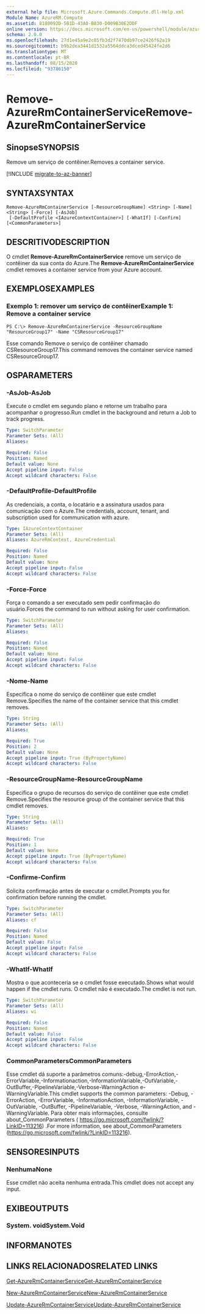 ```yaml
---
external help file: Microsoft.Azure.Commands.Compute.dll-Help.xml
Module Name: AzureRM.Compute
ms.assetid: 8180092D-5B1D-43A0-B830-D009B30E2DDF
online version: https://docs.microsoft.com/en-us/powershell/module/azurerm.compute/remove-azurermcontainerservice
schema: 2.0.0
ms.openlocfilehash: 27d1e45a9e2c85fb3d2f7470db97ce2426f62a19
ms.sourcegitcommit: b9b2dea3441d1532a5564ddca3dced45424fe2d6
ms.translationtype: MT
ms.contentlocale: pt-BR
ms.lasthandoff: 08/15/2020
ms.locfileid: "93786150"
---
```

# <span data-ttu-id="c8f50-101">Remove-AzureRmContainerService</span><span class="sxs-lookup"><span data-stu-id="c8f50-101">Remove-AzureRmContainerService</span></span>

## <span data-ttu-id="c8f50-102">Sinopse</span><span class="sxs-lookup"><span data-stu-id="c8f50-102">SYNOPSIS</span></span>
<span data-ttu-id="c8f50-103">Remove um serviço de contêiner.</span><span class="sxs-lookup"><span data-stu-id="c8f50-103">Removes a container service.</span></span>

[!INCLUDE [migrate-to-az-banner](../../includes/migrate-to-az-banner.md)]

## <span data-ttu-id="c8f50-104">SYNTAX</span><span class="sxs-lookup"><span data-stu-id="c8f50-104">SYNTAX</span></span>

```
Remove-AzureRmContainerService [-ResourceGroupName] <String> [-Name] <String> [-Force] [-AsJob]
 [-DefaultProfile <IAzureContextContainer>] [-WhatIf] [-Confirm] [<CommonParameters>]
```

## <span data-ttu-id="c8f50-105">DESCRITIVO</span><span class="sxs-lookup"><span data-stu-id="c8f50-105">DESCRIPTION</span></span>
<span data-ttu-id="c8f50-106">O cmdlet **Remove-AzureRmContainerService** remove um serviço de contêiner da sua conta do Azure.</span><span class="sxs-lookup"><span data-stu-id="c8f50-106">The **Remove-AzureRmContainerService** cmdlet removes a container service from your Azure account.</span></span>

## <span data-ttu-id="c8f50-107">EXEMPLOS</span><span class="sxs-lookup"><span data-stu-id="c8f50-107">EXAMPLES</span></span>

### <span data-ttu-id="c8f50-108">Exemplo 1: remover um serviço de contêiner</span><span class="sxs-lookup"><span data-stu-id="c8f50-108">Example 1: Remove a container service</span></span>
```
PS C:\> Remove-AzureRmContainerService -ResourceGroupName "ResourceGroup17" -Name "CSResourceGroup17"
```

<span data-ttu-id="c8f50-109">Esse comando Remove o serviço de contêiner chamado CSResourceGroup17.</span><span class="sxs-lookup"><span data-stu-id="c8f50-109">This command removes the container service named CSResourceGroup17.</span></span>

## <span data-ttu-id="c8f50-110">OS</span><span class="sxs-lookup"><span data-stu-id="c8f50-110">PARAMETERS</span></span>

### <span data-ttu-id="c8f50-111">-AsJob</span><span class="sxs-lookup"><span data-stu-id="c8f50-111">-AsJob</span></span>
<span data-ttu-id="c8f50-112">Execute o cmdlet em segundo plano e retorne um trabalho para acompanhar o progresso.</span><span class="sxs-lookup"><span data-stu-id="c8f50-112">Run cmdlet in the background and return a Job to track progress.</span></span>

```yaml
Type: SwitchParameter
Parameter Sets: (All)
Aliases: 

Required: False
Position: Named
Default value: None
Accept pipeline input: False
Accept wildcard characters: False
```

### <span data-ttu-id="c8f50-113">-DefaultProfile</span><span class="sxs-lookup"><span data-stu-id="c8f50-113">-DefaultProfile</span></span>
<span data-ttu-id="c8f50-114">As credenciais, a conta, o locatário e a assinatura usados para comunicação com o Azure.</span><span class="sxs-lookup"><span data-stu-id="c8f50-114">The credentials, account, tenant, and subscription used for communication with azure.</span></span>

```yaml
Type: IAzureContextContainer
Parameter Sets: (All)
Aliases: AzureRmContext, AzureCredential

Required: False
Position: Named
Default value: None
Accept pipeline input: False
Accept wildcard characters: False
```

### <span data-ttu-id="c8f50-115">-Force</span><span class="sxs-lookup"><span data-stu-id="c8f50-115">-Force</span></span>
<span data-ttu-id="c8f50-116">Força o comando a ser executado sem pedir confirmação do usuário.</span><span class="sxs-lookup"><span data-stu-id="c8f50-116">Forces the command to run without asking for user confirmation.</span></span>

```yaml
Type: SwitchParameter
Parameter Sets: (All)
Aliases: 

Required: False
Position: Named
Default value: None
Accept pipeline input: False
Accept wildcard characters: False
```

### <span data-ttu-id="c8f50-117">-Nome</span><span class="sxs-lookup"><span data-stu-id="c8f50-117">-Name</span></span>
<span data-ttu-id="c8f50-118">Especifica o nome do serviço de contêiner que este cmdlet Remove.</span><span class="sxs-lookup"><span data-stu-id="c8f50-118">Specifies the name of the container service that this cmdlet removes.</span></span>

```yaml
Type: String
Parameter Sets: (All)
Aliases: 

Required: True
Position: 2
Default value: None
Accept pipeline input: True (ByPropertyName)
Accept wildcard characters: False
```

### <span data-ttu-id="c8f50-119">-ResourceGroupName</span><span class="sxs-lookup"><span data-stu-id="c8f50-119">-ResourceGroupName</span></span>
<span data-ttu-id="c8f50-120">Especifica o grupo de recursos do serviço de contêiner que este cmdlet Remove.</span><span class="sxs-lookup"><span data-stu-id="c8f50-120">Specifies the resource group of the container service that this cmdlet removes.</span></span>

```yaml
Type: String
Parameter Sets: (All)
Aliases: 

Required: True
Position: 1
Default value: None
Accept pipeline input: True (ByPropertyName)
Accept wildcard characters: False
```

### <span data-ttu-id="c8f50-121">-Confirme</span><span class="sxs-lookup"><span data-stu-id="c8f50-121">-Confirm</span></span>
<span data-ttu-id="c8f50-122">Solicita confirmação antes de executar o cmdlet.</span><span class="sxs-lookup"><span data-stu-id="c8f50-122">Prompts you for confirmation before running the cmdlet.</span></span>
```yaml
Type: SwitchParameter
Parameter Sets: (All)
Aliases: cf

Required: False
Position: Named
Default value: False
Accept pipeline input: False
Accept wildcard characters: False
```

### <span data-ttu-id="c8f50-123">-WhatIf</span><span class="sxs-lookup"><span data-stu-id="c8f50-123">-WhatIf</span></span>
<span data-ttu-id="c8f50-124">Mostra o que aconteceria se o cmdlet fosse executado.</span><span class="sxs-lookup"><span data-stu-id="c8f50-124">Shows what would happen if the cmdlet runs.</span></span> <span data-ttu-id="c8f50-125">O cmdlet não é executado.</span><span class="sxs-lookup"><span data-stu-id="c8f50-125">The cmdlet is not run.</span></span>
```yaml
Type: SwitchParameter
Parameter Sets: (All)
Aliases: wi

Required: False
Position: Named
Default value: False
Accept pipeline input: False
Accept wildcard characters: False
```

### <span data-ttu-id="c8f50-126">CommonParameters</span><span class="sxs-lookup"><span data-stu-id="c8f50-126">CommonParameters</span></span>
<span data-ttu-id="c8f50-127">Esse cmdlet dá suporte a parâmetros comuns:-debug,-ErrorAction,-ErrorVariable,-Informationaction,-InformationVariable,-OutVariable,-OutBuffer,-PipelineVariable,-Verbose-WarningAction e-WarningVariable.</span><span class="sxs-lookup"><span data-stu-id="c8f50-127">This cmdlet supports the common parameters: -Debug, -ErrorAction, -ErrorVariable, -InformationAction, -InformationVariable, -OutVariable, -OutBuffer, -PipelineVariable, -Verbose, -WarningAction, and -WarningVariable.</span></span> <span data-ttu-id="c8f50-128">Para obter mais informações, consulte about_CommonParameters ( https://go.microsoft.com/fwlink/?LinkID=113216) .</span><span class="sxs-lookup"><span data-stu-id="c8f50-128">For more information, see about_CommonParameters (https://go.microsoft.com/fwlink/?LinkID=113216).</span></span>

## <span data-ttu-id="c8f50-129">SENSORES</span><span class="sxs-lookup"><span data-stu-id="c8f50-129">INPUTS</span></span>

### <span data-ttu-id="c8f50-130">Nenhuma</span><span class="sxs-lookup"><span data-stu-id="c8f50-130">None</span></span>
<span data-ttu-id="c8f50-131">Esse cmdlet não aceita nenhuma entrada.</span><span class="sxs-lookup"><span data-stu-id="c8f50-131">This cmdlet does not accept any input.</span></span>

## <span data-ttu-id="c8f50-132">EXIBE</span><span class="sxs-lookup"><span data-stu-id="c8f50-132">OUTPUTS</span></span>

### <span data-ttu-id="c8f50-133">System. void</span><span class="sxs-lookup"><span data-stu-id="c8f50-133">System.Void</span></span>

## <span data-ttu-id="c8f50-134">INFORMA</span><span class="sxs-lookup"><span data-stu-id="c8f50-134">NOTES</span></span>

## <span data-ttu-id="c8f50-135">LINKS RELACIONADOS</span><span class="sxs-lookup"><span data-stu-id="c8f50-135">RELATED LINKS</span></span>

[<span data-ttu-id="c8f50-136">Get-AzureRmContainerService</span><span class="sxs-lookup"><span data-stu-id="c8f50-136">Get-AzureRmContainerService</span></span>](./Get-AzureRmContainerService.md)

[<span data-ttu-id="c8f50-137">New-AzureRmContainerService</span><span class="sxs-lookup"><span data-stu-id="c8f50-137">New-AzureRmContainerService</span></span>](./New-AzureRmContainerService.md)

[<span data-ttu-id="c8f50-138">Update-AzureRmContainerService</span><span class="sxs-lookup"><span data-stu-id="c8f50-138">Update-AzureRmContainerService</span></span>](./Update-AzureRmContainerService.md)



